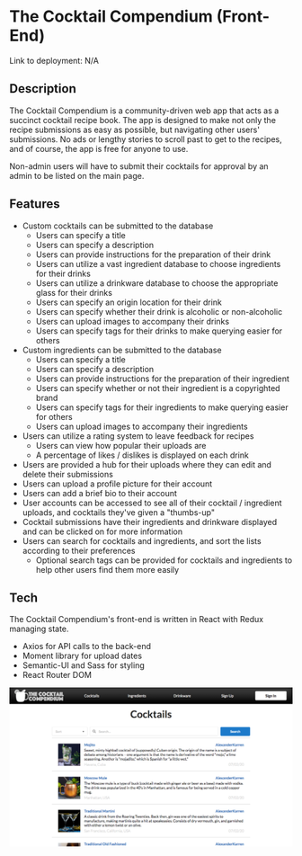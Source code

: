 # The Cocktail Compendium (Front-End)

Link to deployment: N/A

## Description

The Cocktail Compendium is a community-driven web app that acts as a succinct cocktail recipe book. The app is designed to make not only the recipe submissions as easy as possible, but navigating other users' submissions. No ads or lengthy stories to scroll past to get to the recipes, and of course, the app is free for anyone to use.

Non-admin users will have to submit their cocktails for approval by an admin to be listed on the main page.

## Features

* Custom cocktails can be submitted to the database
    - Users can specify a title
    - Users can specify a description
    - Users can provide instructions for the preparation of their drink
    - Users can utilize a vast ingredient database to choose ingredients for their drinks
    - Users can utilize a drinkware database to choose the appropriate glass for their drinks
    - Users can specify an origin location for their drink
    - Users can specify whether their drink is alcoholic or non-alcoholic
    - Users can upload images to accompany their drinks
    - Users can specify tags for their drinks to make querying easier for others
* Custom ingredients can be submitted to the database
    - Users can specify a title
    - Users can specify a description
    - Users can provide instructions for the preparation of their ingredient
    - Users can specify whether or not their ingredient is a copyrighted brand
    - Users can specify tags for their ingredients to make querying easier for others
    - Users can upload images to accompany their ingredients
* Users can utilize a rating system to leave feedback for recipes
    - Users can view how popular their uploads are
    - A percentage of likes / dislikes is displayed on each drink
* Users are provided a hub for their uploads where they can edit and delete their submissions
* Users can upload a profile picture for their account
* Users can add a brief bio to their account
* User accounts can be accessed to see all of their cocktail / ingredient uploads, and cocktails they've given a "thumbs-up"
* Cocktail submissions have their ingredients and drinkware displayed and can be clicked on for more information
* Users can search for cocktails and ingredients, and sort the lists according to their preferences
    - Optional search tags can be provided for cocktails and ingredients to help other users find them more easily

## Tech

The Cocktail Compendium's front-end is written in React with Redux managing state.

* Axios for API calls to the back-end
* Moment library for upload dates
* Semantic-UI and Sass for styling
* React Router DOM

![app screenshot](/screenshot.png)